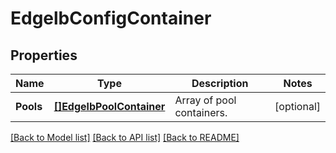 # EdgelbConfigContainer

## Properties
Name | Type | Description | Notes
------------ | ------------- | ------------- | -------------
**Pools** | [**[]EdgelbPoolContainer**](EdgelbPoolContainer.md) | Array of pool containers. | [optional] 

[[Back to Model list]](../README.md#documentation-for-models) [[Back to API list]](../README.md#documentation-for-api-endpoints) [[Back to README]](../README.md)


